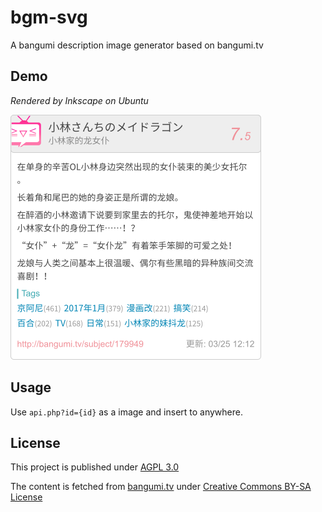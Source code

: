 # bgm-svg
A bangumi description image generator based on bangumi.tv

## Demo
_Rendered by Inkscape on Ubuntu_

![Demo(id=179949)](https://github.com/zhyupe/bgm-svg/raw/master/demo/179949.png)

## Usage
Use ```api.php?id={id}``` as a image and insert to anywhere.

## License
This project is published under [AGPL 3.0](LICENSE)

The content is fetched from [bangumi.tv](http://bangumi.tv) under [Creative Commons BY-SA License](http://creativecommons.org/licenses/by-sa/3.0/deed.zh)
